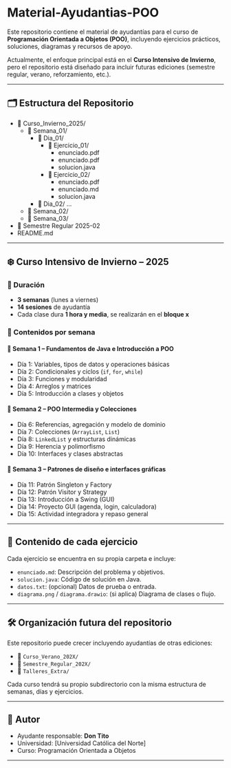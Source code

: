 # Material-Ayudantias-POO
Este repositorio contiene el material de ayudantías para el curso de **Programación Orientada a Objetos (POO)**, incluyendo ejercicios prácticos, soluciones, diagramas y recursos de apoyo.

Actualmente, el enfoque principal está en el **Curso Intensivo de Invierno**, pero el repositorio está diseñado para incluir futuras ediciones (semestre regular, verano, reforzamiento, etc.).

---

## 🗂️ Estructura del Repositorio
- 📁 Curso_Invierno_2025/
  - 📁 Semana_01/
    - 📁 Dia_01/
      - 📁 Ejercicio_01/
        - enunciado.pdf
        - enunciado.pdf
        - solucion.java
      - 📁 Ejercicio_02/
        - enunciado.pdf
        - enunciado.md
        - solucion.java
    - 📁 Dia_02/
  ...
  - 📁 Semana_02/
  - 📁 Semana_03/
- 📁 Semestre Regular 2025-02
- README.md

---

## ❄️ Curso Intensivo de Invierno – 2025

### 📅 Duración
- **3 semanas** (lunes a viernes)
- **14 sesiones** de ayudantía
- Cada clase dura **1 hora y media**, se realizarán en el **bloque x**

### 📘 Contenidos por semana

#### 🧱 Semana 1 – Fundamentos de Java e Introducción a POO
- Día 1: Variables, tipos de datos y operaciones básicas
- Día 2: Condicionales y ciclos (`if`, `for`, `while`)
- Día 3: Funciones y modularidad
- Día 4: Arreglos y matrices
- Día 5: Introducción a clases y objetos

#### 🧩 Semana 2 – POO Intermedia y Colecciones
- Día 6: Referencias, agregación y modelo de dominio
- Día 7: Colecciones (`ArrayList`, `List`)
- Día 8: `LinkedList` y estructuras dinámicas
- Día 9: Herencia y polimorfismo
- Día 10: Interfaces y clases abstractas

#### 🎯 Semana 3 – Patrones de diseño e interfaces gráficas
- Día 11: Patrón Singleton y Factory
- Día 12: Patrón Visitor y Strategy
- Día 13: Introducción a Swing (GUI)
- Día 14: Proyecto GUI (agenda, login, calculadora)
- Día 15: Actividad integradora y repaso general

---

## 📄 Contenido de cada ejercicio

Cada ejercicio se encuentra en su propia carpeta e incluye:

- `enunciado.md`: Descripción del problema y objetivos.
- `solucion.java`: Código de solución en Java.
- `datos.txt`: (opcional) Datos de prueba o entrada.
- `diagrama.png` / `diagrama.drawio`: (si aplica) Diagrama de clases o flujo.

---

## 🛠️ Organización futura del repositorio

Este repositorio puede crecer incluyendo ayudantías de otras ediciones:

- 📁 `Curso_Verano_202X/`
- 📁 `Semestre_Regular_202X/`
- 📁 `Talleres_Extra/`

Cada curso tendrá su propio subdirectorio con la misma estructura de semanas, días y ejercicios.

---

## 🙋 Autor

- Ayudante responsable: **Don Tito**
- Universidad: [Universidad Católica del Norte]
- Curso: Programación Orientada a Objetos

---

